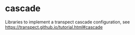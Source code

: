 # cascade

Libraries to implement a transpect cascade configuration, see https://transpect.github.io/tutorial.html#cascade
